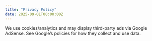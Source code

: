 ```yaml
---
title: "Privacy Policy"
date: 2025-09-01T00:00:00Z
---
```

We use cookies/analytics and may display third-party ads via Google AdSense. See Google’s policies for how they collect and use data.
